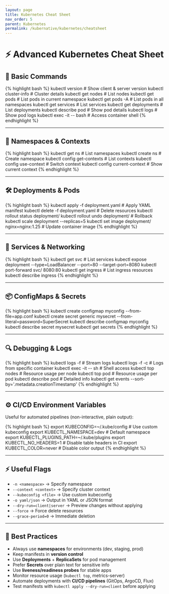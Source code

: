 ```yaml
---
layout: page
title: Kubernetes Cheat Sheet
nav_order: 5
parent: Kubernetes
permalink: /kubernative/kubernetes/cheatsheet
---
```


# ⚡ Advanced Kubernetes Cheat Sheet

## 🚀 Basic Commands

{% highlight bash %}
kubectl version                      # Show client & server version
kubectl cluster-info                  # Cluster details
kubectl get nodes                     # List nodes
kubectl get pods                      # List pods in current namespace
kubectl get pods -A                   # List pods in all namespaces
kubectl get services                  # List services
kubectl get deployments               # List deployments
kubectl describe pod <pod-name>       # Show pod details
kubectl logs <pod-name>               # Show pod logs
kubectl exec -it <pod-name> -- bash   # Access container shell
{% endhighlight %}

---

## 📂 Namespaces & Contexts

{% highlight bash %}
kubectl get ns                        # List namespaces
kubectl create ns <name>              # Create namespace
kubectl config get-contexts           # List contexts
kubectl config use-context <context>  # Switch context
kubectl config current-context        # Show current context
{% endhighlight %}

---

## 🛠️ Deployments & Pods

{% highlight bash %}
kubectl apply -f deployment.yaml      # Apply YAML manifest
kubectl delete -f deployment.yaml     # Delete resources
kubectl rollout status deployment/<name>
kubectl rollout undo deployment/<name>  # Rollback
kubectl scale deployment <name> --replicas=5
kubectl set image deployment/<name> nginx=nginx:1.25  # Update container image
{% endhighlight %}

---

## 🔗 Services & Networking

{% highlight bash %}
kubectl get svc                        # List services
kubectl expose deployment <name> --type=LoadBalancer --port=80 --target-port=8080
kubectl port-forward svc/<service> 8080:80
kubectl get ingress                     # List ingress resources
kubectl describe ingress <name>
{% endhighlight %}

---

## 📦 ConfigMaps & Secrets

{% highlight bash %}
kubectl create configmap myconfig --from-file=app.conf
kubectl create secret generic mysecret --from-literal=password=SuperSecret
kubectl describe configmap myconfig
kubectl describe secret mysecret
kubectl get secrets
{% endhighlight %}

---

## 🔍 Debugging & Logs

{% highlight bash %}
kubectl logs -f <pod>                  # Stream logs
kubectl logs -f <pod> -c <container>   # Logs from specific container
kubectl exec -it <pod> -- sh           # Shell access
kubectl top nodes                       # Resource usage per node
kubectl top pod                         # Resource usage per pod
kubectl describe pod <pod>             # Detailed info
kubectl get events --sort-by='.metadata.creationTimestamp'
{% endhighlight %}

---

## ⚙️ CI/CD Environment Variables

Useful for automated pipelines (non-interactive, plain output):

{% highlight bash %}
export KUBECONFIG=~/.kube/config       # Use custom kubeconfig
export KUBECTL_NAMESPACE=dev           # Default namespace
export KUBECTL_PLUGINS_PATH=~/.kube/plugins
export KUBECTL_NO_HEADERS=1            # Disable table headers in CI
export KUBECTL_COLOR=never              # Disable color output
{% endhighlight %}

---

## ⚡ Useful Flags

- `-n <namespace>` → Specify namespace  
- `--context <context>` → Specify cluster context  
- `--kubeconfig <file>` → Use custom kubeconfig  
- `-o yaml/json` → Output in YAML or JSON format  
- `--dry-run=client|server` → Preview changes without applying  
- `--force` → Force delete resources  
- `--grace-period=0` → Immediate deletion  

---

## 📝 Best Practices

- Always use **namespaces** for environments (dev, staging, prod)  
- Keep manifests in **version control**  
- Use **Deployments** + **ReplicaSets** for pod management  
- Prefer **Secrets** over plain text for sensitive info  
- Use **liveness/readiness probes** for stable apps  
- Monitor resource usage (`kubectl top`, metrics-server)  
- Automate deployments with **CI/CD pipelines** (GitOps, ArgoCD, Flux)  
- Test manifests with `kubectl apply --dry-run=client` before applying
